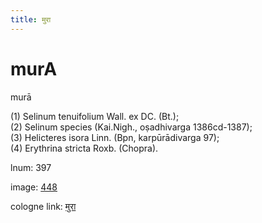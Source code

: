 ```yaml
---
title: मुरा
---
```


# murA

murā  <div n="P" />(1) Selinum tenuifolium Wall. ex DC. (Bt.); <div n="P" />(2) Selinum species (Kai.Nigh., oṣadhivarga 1386cd-1387); <div n="P" />(3) Helicteres isora Linn. (Bpn, karpūrādivarga 97); <div n="P" />(4) Erythrina stricta Roxb. (Chopra).

lnum: 397

image: [448](https://www.sanskrit-lexicon.uni-koeln.de/scans/csl-apidev/servepdf.php?dict=snp&page=448)

cologne link: [मुरा](https://sanskrit-lexicon.uni-koeln.de/scans/csl-apidev/getword.php?dict=snp&key=मुरा)


